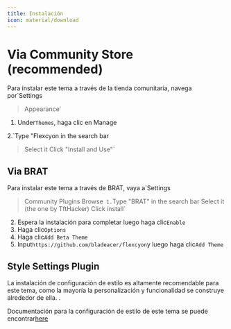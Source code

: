 ```yaml
---
title: Instalación
icon: material/download
---
```


# Via Community Store (recommended)

Para instalar este tema a través de la tienda comunitaria, navega por`Settings
> Appearance`
1. Under`Themes`, haga clic en Manage

2.`Type "Flexcyon in the search bar
> Select it
> Click "Install and Use"`
## Via BRAT

Para instalar este tema a través de BRAT, vaya a`Settings
> Community Plugins
> Browse`
1.`Type "BRAT" in the search bar
> Select it (the one by TftHacker)
> Click install`
2. Espera la instalación para completar luego haga clic`Enable`
3. Haga clic`Options`
4. Haga clic`Add Beta Theme`
5. Input`https://github.com/bladeacer/flexcyon`y luego haga clic`Add Theme`
## Style Settings Plugin

La instalación de configuración de estilo es altamente recomendable para este tema, como la mayoría
la personalización y funcionalidad se construye alrededor de ella.
.

Documentación para la configuración de estilo de este tema se puede encontrar[here](../Styling/Style-Settings/index.md)

